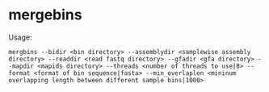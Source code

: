 # mergebins

Usage:

    mergbins --bidir <bin directory> --assemblydir <samplewise assembly directory> --readdir <read fastq directory> --gfadir <gfa directory> --mapdir <mapids directory> --threads <number of threads to use|8> --format <format of bin sequence|fasta> --min_overlaplen <mininum overlapping length between different sample bins|1000>